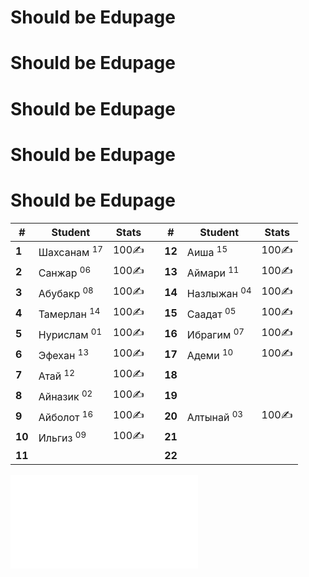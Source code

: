 
# Should be Edupage
# Should be Edupage
# Should be Edupage
# Should be Edupage
# Should be Edupage

| #      | Student                    | Stats  |     | #      | Student                | Stats  |
| ------ | -------------------------- | ------ | --- | ------ | ---------------------- | ------ |
| **1**  | Шахсанам <sup>17</sup>     | $100$✍️ |     | **12** | Аиша <sup>15</sup>     | $100$✍️ |
| **2**  | Санжар <sup>06</sup>       | $100$✍️ |     | **13** | Аймари <sup>11</sup>   | $100$✍️ |
| **3**  | Абубакр <sup>08</sup>      | $100$✍️ |     | **14** | Назлыжан <sup>04</sup> | $100$✍️ |
| **4**  | Тамерлан <sup>14</sup>     | $100$✍️ |     | **15** | Саадат <sup>05</sup>   | $100$✍️ |
| **5**  | Нурислам <sup>01</sup>     | $100$✍️ |     | **16** | Ибрагим <sup>07</sup>  | $100$✍️ |
| **6**  | Эфехан <sup>13</sup>       | $100$✍️ |     | **17** | Адеми <sup>10</sup>    | $100$✍️ |
| **7**  | Атай <sup>12</sup>         | $100$✍️ |     | **18** |                        |        |
| **8**  | Айназик <sup>02</sup>      | $100$✍️ |     | **19** |                        |        |
| **9**  | Айболот <sup>16</sup>      | $100$✍️ |     | **20** | Алтынай <sup>03</sup>  | $100$✍️ |
| **10** | Ильгиз <sup>09</sup>       | $100$✍️ |     | **21** |                        |        |
| **11** |                            |        |     | **22** |                        |        |

![EMOJI](education/1-4/EMOJI.md)